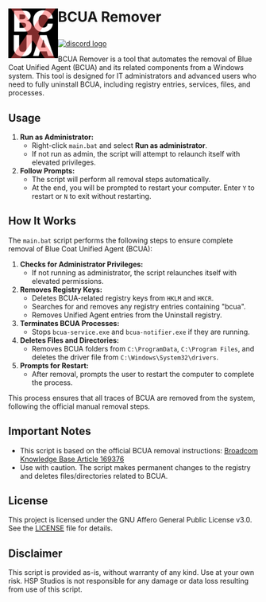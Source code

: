 <h1> <p "font-size:200px;"><img align="left" src="https://github.com/HSP-Studios/BCUA-Remover/blob/main/resources/images/BCUA-Remover-LogoSVG_Dark.svg" alt="" width="100"> BCUA Remover</p> </h1>

<a href="https://discord.gg/qG75UuW4jY"><img src="https://img.shields.io/static/v1?message=Discord&logo=discord&label=&color=7289DA&logoColor=white&labelColor=&style=for-the-badge" height="35" alt="discord logo"/> </a>

BCUA Remover is a tool that automates the removal of Blue Coat Unified Agent (BCUA) and its related components from a Windows system. This tool is designed for IT administrators and advanced users who need to fully uninstall BCUA, including registry entries, services, files, and processes.

## Usage
1. **Run as Administrator:**
   - Right-click `main.bat` and select **Run as administrator**.
   - If not run as admin, the script will attempt to relaunch itself with elevated privileges.
2. **Follow Prompts:**
   - The script will perform all removal steps automatically.
   - At the end, you will be prompted to restart your computer. Enter `Y` to restart or `N` to exit without restarting.

## How It Works

The `main.bat` script performs the following steps to ensure complete removal of Blue Coat Unified Agent (BCUA):

1. **Checks for Administrator Privileges:**
   - If not running as administrator, the script relaunches itself with elevated permissions.
2. **Removes Registry Keys:**
   - Deletes BCUA-related registry keys from `HKLM` and `HKCR`.
   - Searches for and removes any registry entries containing "bcua".
   - Removes Unified Agent entries from the Uninstall registry.
3. **Terminates BCUA Processes:**
   - Stops `bcua-service.exe` and `bcua-notifier.exe` if they are running.
4. **Deletes Files and Directories:**
   - Removes BCUA folders from `C:\ProgramData`, `C:\Program Files`, and deletes the driver file from `C:\Windows\System32\drivers`.
5. **Prompts for Restart:**
   - After removal, prompts the user to restart the computer to complete the process.

This process ensures that all traces of BCUA are removed from the system, following the official manual removal steps.

## Important Notes
- This script is based on the official BCUA removal instructions: [Broadcom Knowledge Base Article 169376](https://knowledge.broadcom.com/external/article/169376/manually-uninstall-unified-agent.html)
- Use with caution. The script makes permanent changes to the registry and deletes files/directories related to BCUA.

## License
This project is licensed under the GNU Affero General Public License v3.0. See the [LICENSE](LICENSE) file for details.

## Disclaimer
This script is provided as-is, without warranty of any kind. Use at your own risk. HSP Studios is not responsible for any damage or data loss resulting from use of this script.
